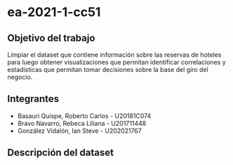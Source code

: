 # ea-2021-1-cc51
## Objetivo del trabajo
Limpiar el dataset que contiene información sobre las reservas de hoteles para luego obtener visualizaciones que permitan identificar correlaciones y estadísticas que permitan tomar decisiones sobre la base del giro del negocio.
## Integrantes
* Basauri Quispe, Roberto Carlos - U20181C074
* Bravo Navarro, Rebeca Liliana - U201711448 
* González Vidalón, Ian Steve - U202021767
## Descripción del dataset
